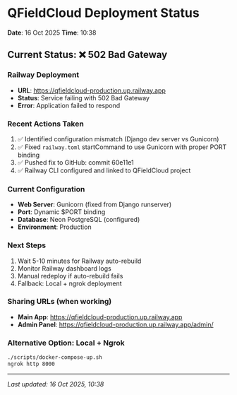# QFieldCloud Deployment Status

**Date**: 16 Oct 2025
**Time**: 10:38

## Current Status: ❌ 502 Bad Gateway

### Railway Deployment
- **URL**: https://qfieldcloud-production.up.railway.app
- **Status**: Service failing with 502 Bad Gateway
- **Error**: Application failed to respond

### Recent Actions Taken
1. ✅ Identified configuration mismatch (Django dev server vs Gunicorn)
2. ✅ Fixed `railway.toml` startCommand to use Gunicorn with proper PORT binding
3. ✅ Pushed fix to GitHub: commit 60e11e1
4. ✅ Railway CLI configured and linked to QFieldCloud project

### Current Configuration
- **Web Server**: Gunicorn (fixed from Django runserver)
- **Port**: Dynamic $PORT binding
- **Database**: Neon PostgreSQL (configured)
- **Environment**: Production

### Next Steps
1. Wait 5-10 minutes for Railway auto-rebuild
2. Monitor Railway dashboard logs
3. Manual redeploy if auto-rebuild fails
4. Fallback: Local + ngrok deployment

### Sharing URLs (when working)
- **Main App**: https://qfieldcloud-production.up.railway.app
- **Admin Panel**: https://qfieldcloud-production.up.railway.app/admin/

### Alternative Option: Local + Ngrok
```bash
./scripts/docker-compose-up.sh
ngrok http 8000
```

---
*Last updated: 16 Oct 2025, 10:38*